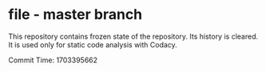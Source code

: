 # file - master branch

This repository contains frozen state of the repository.
Its history is cleared. It is used only for static code
analysis with Codacy.

Commit Time: 1703395662